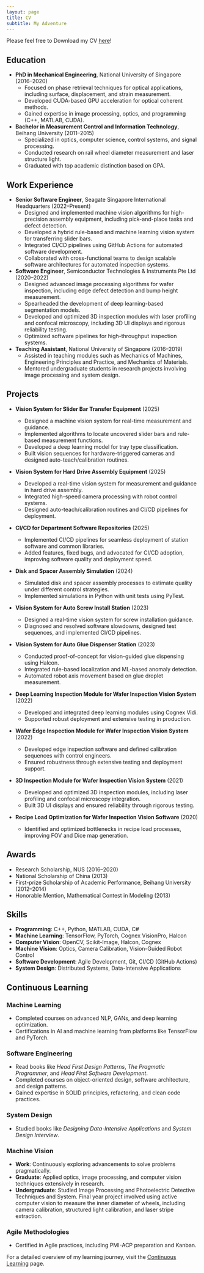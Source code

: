 ```yaml
---
layout: page
title: CV
subtitle: My Adventure
---
```


Please feel free to Download my CV [here](/files/cv_complex.pdf)!

## Education

- **PhD in Mechanical Engineering**, National University of Singapore (2016–2020)
  - Focused on phase retrieval techniques for optical applications, including surface, displacement, and strain measurement.
  - Developed CUDA-based GPU acceleration for optical coherent methods.
  - Gained expertise in image processing, optics, and programming (C++, MATLAB, CUDA).
- **Bachelor in Measurement Control and Information Technology**, Beihang University (2011–2015)
  - Specialized in optics, computer science, control systems, and signal processing.
  - Conducted research on rail wheel diameter measurement and laser structure light.
  - Graduated with top academic distinction based on GPA.

## Work Experience

- **Senior Software Engineer**, Seagate Singapore International Headquarters (2022–Present)
  - Designed and implemented machine vision algorithms for high-precision assembly equipment, including pick-and-place tasks and defect detection.
  - Developed a hybrid rule-based and machine learning vision system for transferring slider bars.
  - Integrated CI/CD pipelines using GitHub Actions for automated software development.
  - Collaborated with cross-functional teams to design scalable software architectures for automated inspection systems.
- **Software Engineer**, Semiconductor Technologies & Instruments Pte Ltd (2020–2022)
  - Designed advanced image processing algorithms for wafer inspection, including edge defect detection and bump height measurement.
  - Spearheaded the development of deep learning-based segmentation models.
  - Developed and optimized 3D inspection modules with laser profiling and confocal microscopy, including 3D UI displays and rigorous reliability testing.
  - Optimized software pipelines for high-throughput inspection systems.
- **Teaching Assistant**, National University of Singapore (2016–2019)
  - Assisted in teaching modules such as Mechanics of Machines, Engineering Principles and Practice, and Mechanics of Materials.
  - Mentored undergraduate students in research projects involving image processing and system design.

## Projects

- **Vision System for Slider Bar Transfer Equipment** (2025)
  - Designed a machine vision system for real-time measurement and guidance.
  - Implemented algorithms to locate uncovered slider bars and rule-based measurement functions.
  - Developed a deep learning model for tray type classification.
  - Built vision sequences for hardware-triggered cameras and designed auto-teach/calibration routines.

- **Vision System for Hard Drive Assembly Equipment** (2025)
  - Developed a real-time vision system for measurement and guidance in hard drive assembly.
  - Integrated high-speed camera processing with robot control systems.
  - Designed auto-teach/calibration routines and CI/CD pipelines for deployment.

- **CI/CD for Department Software Repositories** (2025)
  - Implemented CI/CD pipelines for seamless deployment of station software and common libraries.
  - Added features, fixed bugs, and advocated for CI/CD adoption, improving software quality and deployment speed.

- **Disk and Spacer Assembly Simulation** (2024)
  - Simulated disk and spacer assembly processes to estimate quality under different control strategies.
  - Implemented simulations in Python with unit tests using PyTest.

- **Vision System for Auto Screw Install Station** (2023)
  - Designed a real-time vision system for screw installation guidance.
  - Diagnosed and resolved software slowdowns, designed test sequences, and implemented CI/CD pipelines.

- **Vision System for Auto Glue Dispenser Station** (2023)
  - Conducted proof-of-concept for vision-guided glue dispensing using Halcon.
  - Integrated rule-based localization and ML-based anomaly detection.
  - Automated robot axis movement based on glue droplet measurement.

- **Deep Learning Inspection Module for Wafer Inspection Vision System** (2022)
  - Developed and integrated deep learning modules using Cognex Vidi.
  - Supported robust deployment and extensive testing in production.

- **Wafer Edge Inspection Module for Wafer Inspection Vision System** (2022)
  - Developed edge inspection software and defined calibration sequences with control engineers.
  - Ensured robustness through extensive testing and deployment support.

- **3D Inspection Module for Wafer Inspection Vision System** (2021)
  - Developed and optimized 3D inspection modules, including laser profiling and confocal microscopy integration.
  - Built 3D UI displays and ensured reliability through rigorous testing.

- **Recipe Load Optimization for Wafer Inspection Vision Software** (2020)
  - Identified and optimized bottlenecks in recipe load processes, improving FOV and Dice map generation.

## Awards

- Research Scholarship, NUS (2016–2020)
- National Scholarship of China (2013)
- First-prize Scholarship of Academic Performance, Beihang University (2012–2014)
- Honorable Mention, Mathematical Contest in Modeling (2013)

## Skills

- **Programming**: C++, Python, MATLAB, CUDA, C#
- **Machine Learning**: TensorFlow, PyTorch, Cognex VisionPro, Halcon
- **Computer Vision**: OpenCV, Scikit-Image, Halcon, Cognex
- **Machine Vision**: Optics, Camera Calibration, Vision-Guided Robot Control
- **Software Development**: Agile Development, Git, CI/CD (GitHub Actions)
- **System Design**: Distributed Systems, Data-Intensive Applications

## Continuous Learning

### Machine Learning
- Completed courses on advanced NLP, GANs, and deep learning optimization.
- Certifications in AI and machine learning from platforms like TensorFlow and PyTorch.

### Software Engineering
- Read books like *Head First Design Patterns*, *The Pragmatic Programmer*, and *Head First Software Development*.
- Completed courses on object-oriented design, software architecture, and design patterns.
- Gained expertise in SOLID principles, refactoring, and clean code practices.

### System Design
- Studied books like *Designing Data-Intensive Applications* and *System Design Interview*.

### Machine Vision
- **Work**: Continuously exploring advancements to solve problems pragmatically.
- **Graduate**: Applied optics, image processing, and computer vision techniques extensively in research.
- **Undergraduate**: Studied Image Processing and Photoelectric Detective Techniques and System. Final year project involved using active computer vision to measure the inner diameter of wheels, including camera calibration, structured light calibration, and laser stripe extraction.

### Agile Methodologies
- Certified in Agile practices, including PMI-ACP preparation and Kanban.

For a detailed overview of my learning journey, visit the [Continuous Learning](learning.md) page.
